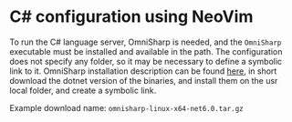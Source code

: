 # C# configuration using NeoVim

To run the C# language server, OmniSharp is needed, and the `OmniSharp` executable must be installed and available in the path.
The configuration does not specify any folder, so it may be necessary to define a symbolic link to it.
OmniSharp installation description can be found [here](https://github.com/OmniSharp/omnisharp-roslyn/releases), 
in short download the dotnet version of the binaries, and install them on the usr local folder, 
and create a symbolic link.

Example download name: `omnisharp-linux-x64-net6.0.tar.gz`
